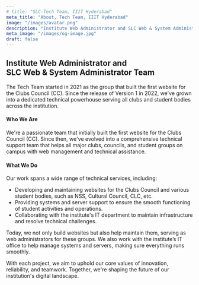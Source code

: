 ```yaml
---
# title: "SLC-Tech Team, IIIT Hyderabad"
meta_title: "About, Tech Team, IIIT Hyderabad"
image: "/images/avatar.png"
description: "Institute Web Administrator and SLC Web & System Administrator Team"
meta_image: "/images/og-image.jpg"
draft: false
---
```


<h2> Institute Web Administrator and<br/>SLC Web & System Administrator Team </h2>

The Tech Team started in 2021 as the group that built the first website for the Clubs Council (CC). Since the release of Version 1 in 2022, we've grown into a dedicated technical powerhouse serving all clubs and student bodies across the institution.

#### Who We Are
We're a passionate team that initially built the first website for the Clubs Council (CC). Since then, we've evolved into a comprehensive technical support team that helps all major clubs, councils, and student groups on campus with web management and technical assistance.

#### What We Do
Our work spans a wide range of technical services, including:

- Developing and maintaining websites for the Clubs Council and various student bodies, such as NSS, Cultural Council, CLC, etc.
- Providing systems and server support to ensure the smooth functioning of student activities and operations.
- Collaborating with the institute's IT department to maintain infrastructure and resolve technical challenges.

Today, we not only build websites but also help maintain them, serving as web administrators for these groups. We also work with the institute’s IT office to help manage systems and servers, making sure everything runs smoothly.

With each project, we aim to uphold our core values of innovation, reliability, and teamwork. Together, we're shaping the future of our institution's digital landscape.

